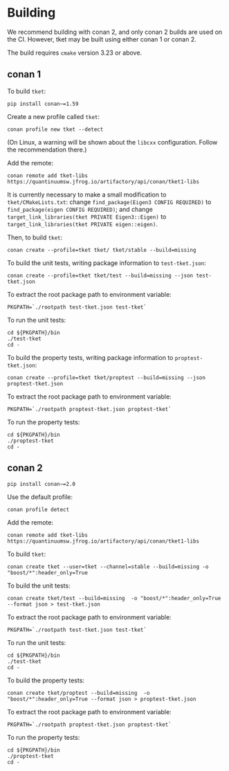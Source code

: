 # Building

We recommend building with conan 2, and only conan 2 builds are used on the CI.
However, tket may be built using either conan 1 or conan 2.

The build requires `cmake` version 3.23 or above.

## conan 1

To build `tket`:

```shell
pip install conan~=1.59
```

Create a new profile called `tket`:

```
conan profile new tket --detect
```

(On Linux, a warning will be shown about the `libcxx` configuration. Follow the
recommendation there.)

Add the remote:

```shell
conan remote add tket-libs https://quantinuumsw.jfrog.io/artifactory/api/conan/tket1-libs
```

It is currently necessary to make a small modification to `tket/CMakeLists.txt`:
change `find_package(Eigen3 CONFIG REQUIRED)` to
`find_package(eigen CONFIG REQUIRED)`; and change
`target_link_libraries(tket PRIVATE Eigen3::Eigen)` to
`target_link_libraries(tket PRIVATE eigen::eigen)`.

Then, to build `tket`:

```shell
conan create --profile=tket tket/ tket/stable --build=missing
```

To build the unit tests, writing package information to `test-tket.json`:

```shell
conan create --profile=tket tket/test --build=missing --json test-tket.json
```

To extract the root package path to environment variable:

```shell
PKGPATH=`./rootpath test-tket.json test-tket`
```

To run the unit tests:

```shell
cd ${PKGPATH}/bin
./test-tket
cd -
```

To build the property tests, writing package information to
`proptest-tket.json`:

```shell
conan create --profile=tket tket/proptest --build=missing --json proptest-tket.json
```

To extract the root package path to environment variable:

```shell
PKGPATH=`./rootpath proptest-tket.json proptest-tket`
```

To run the property tests:

```shell
cd ${PKGPATH}/bin
./proptest-tket
cd -
```

## conan 2

```shell
pip install conan~=2.0
```

Use the default profile:

```
conan profile detect
```

Add the remote:

```shell
conan remote add tket-libs https://quantinuumsw.jfrog.io/artifactory/api/conan/tket1-libs
```

To build `tket`:

```shell
conan create tket --user=tket --channel=stable --build=missing -o "boost/*":header_only=True
```

To build the unit tests:

```shell
conan create tket/test --build=missing  -o "boost/*":header_only=True --format json > test-tket.json
```

To extract the root package path to environment variable:

```shell
PKGPATH=`./rootpath test-tket.json test-tket`
```

To run the unit tests:

```shell
cd ${PKGPATH}/bin
./test-tket
cd -
```

To build the property tests:

```shell
conan create tket/proptest --build=missing  -o "boost/*":header_only=True --format json > proptest-tket.json
```

To extract the root package path to environment variable:

```shell
PKGPATH=`./rootpath proptest-tket.json proptest-tket`
```

To run the property tests:

```shell
cd ${PKGPATH}/bin
./proptest-tket
cd -
```
